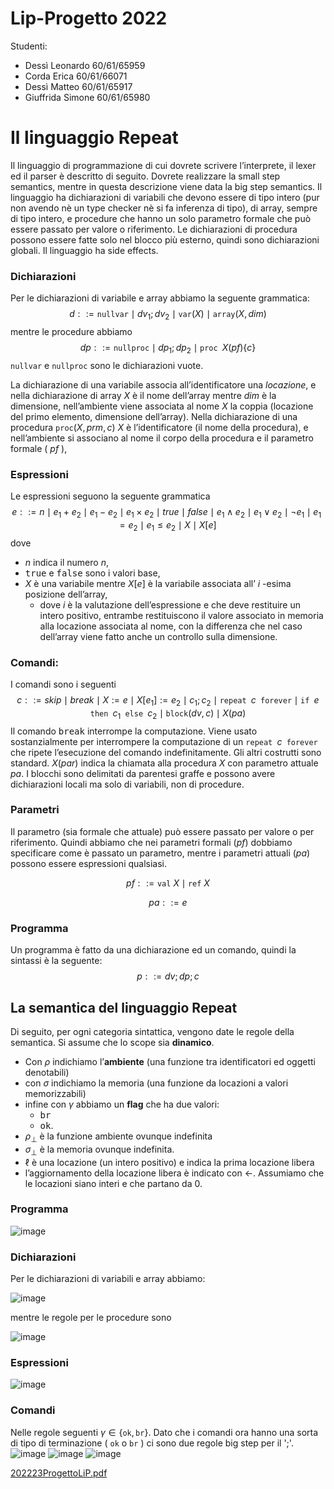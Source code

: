 # Lip-Progetto 2022

Studenti: 
- Dessì Leonardo  60/61/65959
- Corda Erica 60/61/66071
- Dessì Matteo 60/61/65917
- Giuffrida Simone 60/61/65980

# Il linguaggio Repeat
Il linguaggio di programmazione di cui dovrete scrivere l’interprete, il lexer ed il parser è descritto di seguito.
Dovrete realizzare la small step semantics, mentre in questa descrizione viene data la big step semantics. Il
linguaggio ha dichiarazioni di variabili che devono essere di tipo intero (pur non avendo nè un type checker
nè si fa inferenza di tipo), di array, sempre di tipo intero, e procedure che hanno un solo parametro formale
che può essere passato per valore o riferimento. Le dichiarazioni di procedura possono essere fatte solo nel
blocco più esterno, quindi sono dichiarazioni globali. Il linguaggio ha side effects.

### Dichiarazioni
Per le dichiarazioni di variabile e array abbiamo la seguente grammatica:
$$d ::= \texttt{nullvar} \mid dv_1; dv_2 \mid \texttt{var}(X) \mid \texttt{array}(X, dim)$$
mentre le procedure abbiamo
$$dp ::= \texttt{nullproc} \mid dp_1; dp_2 \mid \texttt{proc } X(pf) \{c\}$$ 
$\texttt{nullvar}$ e $\texttt{nullproc}$ sono le dichiarazioni vuote.

La dichiarazione di una variabile associa all’identificatore una *locazione*, e nella dichiarazione di array $X$ è
il nome dell’array mentre $dim$ è la dimensione, nell’ambiente viene associata al nome $X$ la coppia (locazione
del primo elemento, dimensione dell’array). Nella dichiarazione di una procedura $\texttt{proc}(X, prm, c)$ $X$ è
l’identificatore (il nome della procedura), e nell’ambiente si associano al nome il corpo della procedura e il
parametro formale ( $pf$ ),


### Espressioni
Le espressioni seguono la seguente grammatica
$$e ::= n \mid e_1 + e_2 \mid e_1 − e_2 \mid e_1 \times e_2 \mid true \mid false \mid e_1 \wedge e_2 \mid e_1 \vee e_2 \mid \neg e_1 \mid e_1 = e_2 \mid e_1 \le e_2 \mid X \mid X[e]$$
dove 
- $n$ indica il numero $n$,
- <tt>true</tt> e <tt>false</tt> sono i valori base,
- $X$ è una variabile mentre $X[e]$ è la variabile associata all’ $i$ -esima posizione dell’array,
    - dove $i$ è la valutazione dell’espressione e che deve restituire un intero positivo, entrambe restituiscono il valore associato in memoria alla locazione associata al nome, con la differenza che nel caso dell’array viene fatto anche un controllo sulla dimensione.

### Comandi:
I comandi sono i seguenti
$$c ::= skip \mid break \mid X := e \mid X[e_1] := e_2 \mid c_1; c_2 \mid \texttt{repeat } c \texttt{ forever} \mid \texttt{if } e \texttt{ then } c_1 \texttt{ else } c_2 \mid \texttt{block}(dv, c) \mid X(pa)$$
Il comando <tt>break</tt> interrompe la computazione. Viene usato sostanzialmente per interrompere la computazione di un $\texttt{repeat } c \texttt{ forever}$ che ripete l’esecuzione del comando indefinitamente. Gli altri costrutti sono standard.
$X(par)$ indica la chiamata alla procedura $X$ con parametro attuale $pa$. I blocchi sono delimitati
da parentesi graffe e possono avere dichiarazioni locali ma solo di variabili, non di procedure.

### Parametri 
Il parametro (sia formale che attuale) può essere passato per valore o per riferimento. Quindi abbiamo che nei parametri formali $(pf)$ dobbiamo specificare come è passato un parametro, mentre i parametri attuali $(pa)$ possono essere espressioni qualsiasi.

$$
pf ::= \texttt{val}\ X \mid \texttt{ref}\ X
$$

$$
pa ::= e
$$

### Programma
Un programma è fatto da una dichiarazione ed un comando, quindi la sintassi è la seguente:
$$p ::= dv; dp; c$$

## La semantica del linguaggio **Repeat**
Di seguito, per ogni categoria sintattica, vengono date le regole della semantica. Si assume che lo scope sia **dinamico**. 
- Con $\rho$ indichiamo l’**ambiente** (una funzione tra identificatori ed oggetti denotabili)
- con $\sigma$ indichiamo la memoria (una funzione da locazioni a valori memorizzabili)
- infine con $\gamma$ abbiamo un **flag** che ha due valori: 
    - <tt>br</tt> 
    - <tt>ok</tt>. 
- $\rho_\bot$ è la funzione ambiente ovunque indefinita
- $\sigma_\bot$ è la memoria ovunque indefinita. 
- $\ell$ è una locazione (un intero positivo) e indica la prima locazione libera
- l’aggiornamento della locazione libera
è indicato con $\leftarrow$.
Assumiamo che le locazioni siano interi e che partano da 0.
### Programma
![image](https://user-images.githubusercontent.com/81624394/209585923-5b1d0a5b-f593-497d-829a-37e1a489d6d3.png)

### Dichiarazioni
Per le dichiarazioni di variabili e array abbiamo:

![image](https://user-images.githubusercontent.com/81624394/209585944-8058736f-3e5e-4e6d-a1c8-da14ab749e84.png)

mentre le regole per le procedure sono

![image](https://user-images.githubusercontent.com/81624394/209585970-e14614e2-3574-45bc-8149-2ddf12020912.png)

### Espressioni
![image](https://user-images.githubusercontent.com/81624394/209585993-0503e01e-648b-4d5e-b09d-3af87e24e6f5.png)


### Comandi
Nelle regole seguenti $\gamma \in \{\texttt{ok}, \texttt{br}\}$. Dato che i comandi ora hanno una sorta di tipo di terminazione ( $\texttt{ok}$ o $\texttt{br}$ ) ci sono due regole big step per il ';'.
![image](https://user-images.githubusercontent.com/81624394/209586013-82403158-74d2-40a0-9795-ce0a5089df58.png)
![image](https://user-images.githubusercontent.com/81624394/209586032-e313c2f0-9ab3-45e2-89f8-402b46060f7d.png)
![image](https://user-images.githubusercontent.com/81624394/209586043-78295f9a-162c-4d7b-b018-6d79af7c94ee.png)

[202223ProgettoLiP.pdf](https://github.com/CyberGiant7/Progetto-LIP/files/10304900/202223ProgettoLiP.pdf)

